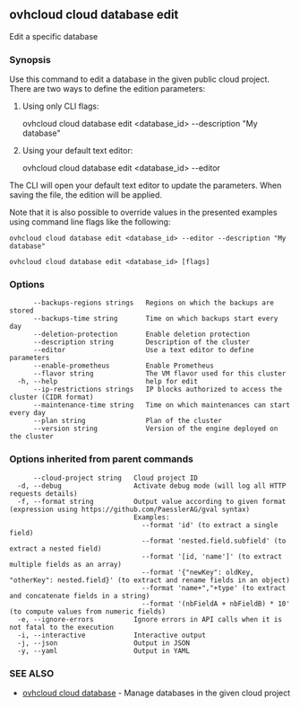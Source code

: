 ## ovhcloud cloud database edit

Edit a specific database

### Synopsis

Use this command to edit a database in the given public cloud project.
There are two ways to define the edition parameters:

1. Using only CLI flags:

	ovhcloud cloud database edit <database_id> --description "My database"

2. Using your default text editor:

	ovhcloud cloud database edit <database_id> --editor

  The CLI will open your default text editor to update the parameters. When saving the file, the edition will be applied.

  Note that it is also possible to override values in the presented examples using command line flags like the following:

	ovhcloud cloud database edit <database_id> --editor --description "My database"


```
ovhcloud cloud database edit <database_id> [flags]
```

### Options

```
      --backups-regions strings   Regions on which the backups are stored
      --backups-time string       Time on which backups start every day
      --deletion-protection       Enable deletion protection
      --description string        Description of the cluster
      --editor                    Use a text editor to define parameters
      --enable-prometheus         Enable Prometheus
      --flavor string             The VM flavor used for this cluster
  -h, --help                      help for edit
      --ip-restrictions strings   IP blocks authorized to access the cluster (CIDR format)
      --maintenance-time string   Time on which maintenances can start every day
      --plan string               Plan of the cluster
      --version string            Version of the engine deployed on the cluster
```

### Options inherited from parent commands

```
      --cloud-project string   Cloud project ID
  -d, --debug                  Activate debug mode (will log all HTTP requests details)
  -f, --format string          Output value according to given format (expression using https://github.com/PaesslerAG/gval syntax)
                               Examples:
                                 --format 'id' (to extract a single field)
                                 --format 'nested.field.subfield' (to extract a nested field)
                                 --format '[id, 'name']' (to extract multiple fields as an array)
                                 --format '{"newKey": oldKey, "otherKey": nested.field}' (to extract and rename fields in an object)
                                 --format 'name+","+type' (to extract and concatenate fields in a string)
                                 --format '(nbFieldA + nbFieldB) * 10' (to compute values from numeric fields)
  -e, --ignore-errors          Ignore errors in API calls when it is not fatal to the execution
  -i, --interactive            Interactive output
  -j, --json                   Output in JSON
  -y, --yaml                   Output in YAML
```

### SEE ALSO

* [ovhcloud cloud database](ovhcloud_cloud_database.md)	 - Manage databases in the given cloud project


